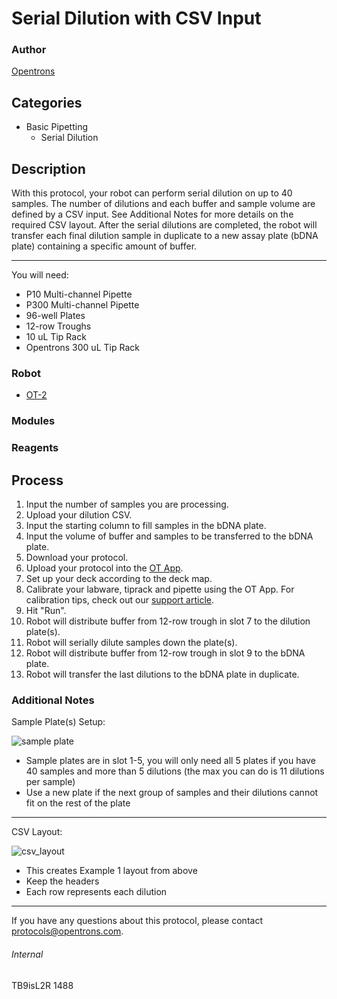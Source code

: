 # Serial Dilution with CSV Input

### Author
[Opentrons](http://www.opentrons.com/)

## Categories
* Basic Pipetting
    * Serial Dilution

## Description
With this protocol, your robot can perform serial dilution on up to 40 samples. The number of dilutions and each buffer and sample volume are defined by a CSV input. See Additional Notes for more details on the required CSV layout. After the serial dilutions are completed, the robot will transfer each final dilution sample in duplicate to a new assay plate (bDNA plate) containing a specific amount of buffer.

---

You will need:
* P10 Multi-channel Pipette
* P300 Multi-channel Pipette
* 96-well Plates
* 12-row Troughs
* 10 uL Tip Rack
* Opentrons 300 uL Tip Rack

### Robot
* [OT-2](https://opentrons.com/ot-2)

### Modules

### Reagents

## Process
1. Input the number of samples you are processing.
2. Upload your dilution CSV.
3. Input the starting column to fill samples in the bDNA plate.
4. Input the volume of buffer and samples to be transferred to the bDNA plate.
5. Download your protocol.
6. Upload your protocol into the [OT App](https://opentrons.com/ot-app).
7. Set up your deck according to the deck map.
8. Calibrate your labware, tiprack and pipette using the OT App. For calibration tips, check out our [support article](https://support.opentrons.com/ot-2/getting-started-software-setup/deck-calibration).
9. Hit "Run".
10. Robot will distribute buffer from 12-row trough in slot 7 to the dilution plate(s).
11. Robot will serially dilute samples down the plate(s).
12. Robot will distribute buffer from 12-row trough in slot 9 to the bDNA plate.
13. Robot will transfer the last dilutions to the bDNA plate in duplicate.


### Additional Notes
Sample Plate(s) Setup:

![sample plate](https://s3.amazonaws.com/opentrons-protocol-library-website/custom-README-images/1488-atlas-genomics/sample_layout.png)

* Sample plates are in slot 1-5, you will only need all 5 plates if you have 40 samples and more than 5 dilutions (the max you can do is 11 dilutions per sample)
* Use a new plate if the next group of samples and their dilutions cannot fit on the rest of the plate

---

CSV Layout:

![csv_layout](https://s3.amazonaws.com/opentrons-protocol-library-website/custom-README-images/1488-atlas-genomics/csv_layout.png)

* This creates Example 1 layout from above
* Keep the headers
* Each row represents each dilution

---

If you have any questions about this protocol, please contact protocols@opentrons.com.

###### Internal
TB9isL2R
1488
